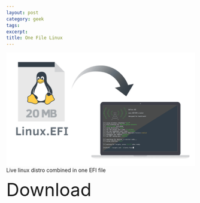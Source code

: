 ```yaml
---
layout: post
category: geek
tags:
excerpt:
title: One File Linux
---
```


![One File Linux logo](/img/one-file-linux.png) Live linux distro combined in one EFI file

<div class="margin: 0 auto;"> 
<p><font size=10>Download</font></p>
</div>